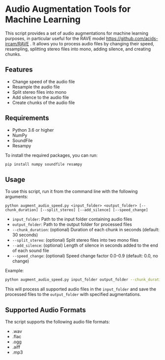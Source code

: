 # Audio Augmentation Tools for Machine Learning

This script provides a set of audio augmentations for machine learning purposes, in particular useful for the RAVE model https://github.com/acids-ircam/RAVE . It allows you to process audio files by changing their speed, resampling, splitting stereo files into mono, adding silence, and creating chunks.

## Features

- Change speed of the audio file
- Resample the audio file
- Split stereo files into mono
- Add silence to the audio file
- Create chunks of the audio file

## Requirements

- Python 3.6 or higher
- NumPy
- SoundFile
- Resampy

To install the required packages, you can run:

```bash
pip install numpy soundfile resampy
```

## Usage

To use this script, run it from the command line with the following arguments:

```
python augment_audio_speed.py <input_folder> <output_folder> [--chunk_duration] [--split_stereo] [--add_silence] [--speed_change]
```

- `input_folder`: Path to the input folder containing audio files
- `output_folder`: Path to the output folder for processed files
- `--chunk_duration`: (optional) Duration of each chunk in seconds (default: 30 seconds)
- `--split_stereo`: (optional) Split stereo files into two mono files
- `--add_silence`: (optional) Length of silence in seconds added to the end of each sound file
- `--speed_change`: (optional) Speed change factor 0.0-0.9 (default: 0.0, no change)

Example:

```bash
python augment_audio_speed.py input_folder output_folder --chunk_duration 30 --split_stereo --add_silence 1.5 --speed_change 0.1
```

This will process all supported audio files in the `input_folder` and save the processed files to the `output_folder` with specified augmentations.

## Supported Audio Formats

The script supports the following audio file formats:

- .wav
- .flac
- .ogg
- .aiff
- .mp3